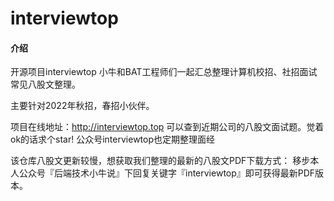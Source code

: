 # interviewtop

#### 介绍
开源项目interviewtop 小牛和BAT工程师们一起汇总整理计算机校招、社招面试常见八股文整理。

主要针对2022年秋招，春招小伙伴。



项目在线地址：http://interviewtop.top
可以查到近期公司的八股文面试题。觉着ok的话求个star!
公众号interviewtop也定期整理面经

该仓库八股文更新较慢，想获取我们整理的最新的八股文PDF下载方式： 
移步本人公众号『后端技术小牛说』下回复关键字『interviewtop』即可获得最新PDF版本。

